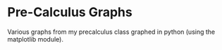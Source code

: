 # Pre-Calculus Graphs
Various graphs from my precalculus class graphed in python (using the matplotlib module).
